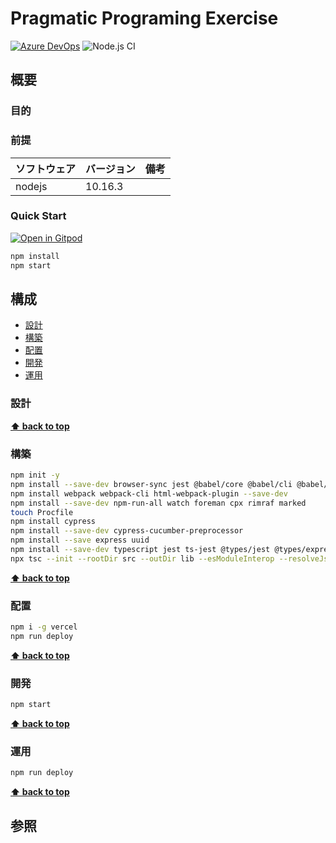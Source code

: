 # Pragmatic Programing Exercise

[![Azure DevOps](https://img.shields.io/badge/AzureDevOps-ppe-blue)](https://dev.azure.com/k2works/ppe)
![Node.js CI](https://github.com/k2works/pragmatic-programing-exercise/workflows/Node.js%20CI/badge.svg)

## 概要

### 目的

### 前提

| ソフトウェア | バージョン | 備考 |
| :----------- | :--------- | :--- |
| nodejs       | 10.16.3    |      |

### Quick Start

[![Open in Gitpod](https://gitpod.io/button/open-in-gitpod.svg)](https://gitpod.io/#https://github.com/k2works/pragmatic-programing-exercise)

```bash
npm install
npm start
```

## 構成

- [設計](#設計)
- [構築](#構築)
- [配置](#配置)
- [開発](#開発)
- [運用](#運用)

### 設計

**[⬆ back to top](#構成)**

### 構築

```bash
npm init -y
npm install --save-dev browser-sync jest @babel/core @babel/cli @babel/preset-env @babel/register
npm install webpack webpack-cli html-webpack-plugin --save-dev
npm install --save-dev npm-run-all watch foreman cpx rimraf marked
touch Procfile
npm install cypress
npm install --save-dev cypress-cucumber-preprocessor
npm install --save express uuid
npm install --save-dev typescript jest ts-jest @types/jest @types/express
npx tsc --init --rootDir src --outDir lib --esModuleInterop --resolveJsonModule --lib es6,dom --module commonjs
```

**[⬆ back to top](#構成)**

### 配置

```bash
npm i -g vercel
npm run deploy
```

**[⬆ back to top](#構成)**

### 開発

```bash
npm start
```

**[⬆ back to top](#構成)**

### 運用

```bash
npm run deploy
```

**[⬆ back to top](#構成)**

## 参照
